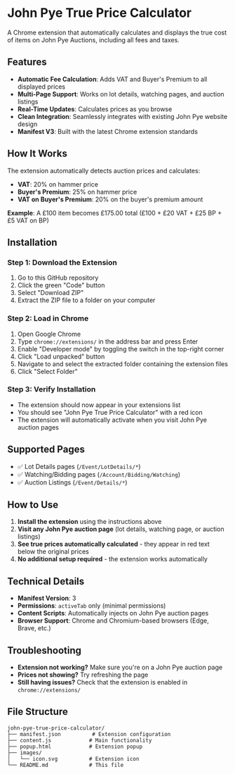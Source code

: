# John Pye True Price Calculator

A Chrome extension that automatically calculates and displays the true cost of items on John Pye Auctions, including all fees and taxes.

## Features

- **Automatic Fee Calculation**: Adds VAT and Buyer's Premium to all displayed prices
- **Multi-Page Support**: Works on lot details, watching pages, and auction listings
- **Real-Time Updates**: Calculates prices as you browse
- **Clean Integration**: Seamlessly integrates with existing John Pye website design
- **Manifest V3**: Built with the latest Chrome extension standards

## How It Works

The extension automatically detects auction prices and calculates:
- **VAT**: 20% on hammer price
- **Buyer's Premium**: 25% on hammer price  
- **VAT on Buyer's Premium**: 20% on the buyer's premium amount

**Example**: A £100 item becomes £175.00 total (£100 + £20 VAT + £25 BP + £5 VAT on BP)

## Installation

### Step 1: Download the Extension
1. Go to this GitHub repository
2. Click the green "Code" button
3. Select "Download ZIP"
4. Extract the ZIP file to a folder on your computer

### Step 2: Load in Chrome
1. Open Google Chrome
2. Type `chrome://extensions/` in the address bar and press Enter
3. Enable "Developer mode" by toggling the switch in the top-right corner
4. Click "Load unpacked" button
5. Navigate to and select the extracted folder containing the extension files
6. Click "Select Folder"

### Step 3: Verify Installation
- The extension should now appear in your extensions list
- You should see "John Pye True Price Calculator" with a red icon
- The extension will automatically activate when you visit John Pye auction pages

## Supported Pages

- ✅ Lot Details pages (`/Event/LotDetails/*`)
- ✅ Watching/Bidding pages (`/Account/Bidding/Watching`)
- ✅ Auction Listings (`/Event/Details/*`)

## How to Use

1. **Install the extension** using the instructions above
2. **Visit any John Pye auction page** (lot details, watching page, or auction listings)
3. **See true prices automatically calculated** - they appear in red text below the original prices
4. **No additional setup required** - the extension works automatically

## Technical Details

- **Manifest Version**: 3
- **Permissions**: `activeTab` only (minimal permissions)
- **Content Scripts**: Automatically injects on John Pye auction pages
- **Browser Support**: Chrome and Chromium-based browsers (Edge, Brave, etc.)

## Troubleshooting

- **Extension not working?** Make sure you're on a John Pye auction page
- **Prices not showing?** Try refreshing the page
- **Still having issues?** Check that the extension is enabled in `chrome://extensions/`

## File Structure

```
john-pye-true-price-calculator/
├── manifest.json          # Extension configuration
├── content.js            # Main functionality
├── popup.html            # Extension popup
├── images/
│   └── icon.svg          # Extension icon
└── README.md             # This file
```